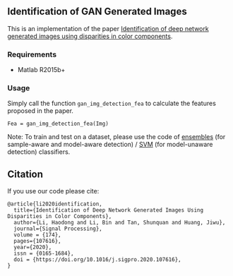 ## Identification of GAN Generated Images

This is an implementation of the paper [Identification of deep network generated images using disparities in color components](https://doi.org/10.1016/j.sigpro.2020.107616).


### Requirements
- Matlab R2015b+


### Usage
Simply call the function `gan_img_detection_fea` to calculate the features proposed in the paper.
```
Fea = gan_img_detection_fea(Img)
```

Note: To train and test on a dataset, please use the code of [ensembles](http://dde.binghamton.edu/download/ensemble/) (for sample-aware and model-aware detection) / [SVM](https://www.csie.ntu.edu.tw/~cjlin/libsvm/) (for model-unaware detection) classifiers.

## Citation
If you use our code please cite:
```
@article{li2020identification,
  title={Identification of Deep Network Generated Images Using Disparities in Color Components},
  author={Li, Haodong and Li, Bin and Tan, Shunquan and Huang, Jiwu},
  journal={Signal Processing},
  volume = {174},
  pages={107616},
  year={2020},
  issn = {0165-1684},
  doi = {https://doi.org/10.1016/j.sigpro.2020.107616},
}
```
